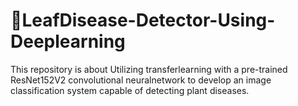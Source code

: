 # 🌿LeafDisease-Detector-Using-Deeplearning

This repository is about  Utilizing transferlearning with a pre-trained ResNet152V2 convolutional neuralnetwork to develop an image classification system capable of detecting plant diseases.
